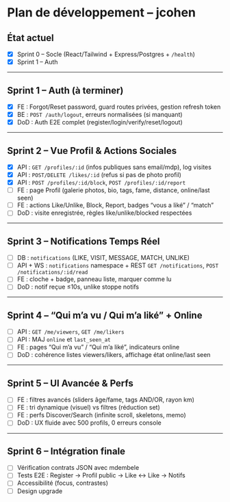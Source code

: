 # Plan de développement – jcohen

## État actuel
- [x] Sprint 0 – Socle (React/Tailwind + Express/Postgres + `/health`)
- [X] Sprint 1 – Auth

---

## Sprint 1 – Auth (à terminer)
- [X] FE : Forgot/Reset password, guard routes privées, gestion refresh token
- [X] BE : `POST /auth/logout`, erreurs normalisées (si manquant)
- [X] DoD : Auth E2E complet (register/login/verify/reset/logout)

---

## Sprint 2 – Vue Profil & Actions Sociales
- [X] API : `GET /profiles/:id` (infos publiques sans email/mdp), log visites
- [X] API : `POST/DELETE /likes/:id` (refus si pas de photo profil)
- [X] API : `POST /profiles/:id/block`, `POST /profiles/:id/report`
- [ ] FE : page Profil (galerie photos, bio, tags, fame, distance, online/last seen)
- [ ] FE : actions Like/Unlike, Block, Report, badges “vous a liké” / “match”
- [ ] DoD : visite enregistrée, règles like/unlike/blocked respectées

---

## Sprint 3 – Notifications Temps Réel
- [ ] DB : `notifications` (LIKE, VISIT, MESSAGE, MATCH, UNLIKE)
- [ ] API + WS : `notifications` namespace + REST `GET /notifications`, `POST /notifications/:id/read`
- [ ] FE : cloche + badge, panneau liste, marquer comme lu
- [ ] DoD : notif reçue ≤10s, unlike stoppe notifs

---

## Sprint 4 – “Qui m’a vu / Qui m’a liké” + Online
- [ ] API : `GET /me/viewers`, `GET /me/likers`
- [ ] API : MAJ `online` et `last_seen_at`
- [ ] FE : pages “Qui m’a vu” / “Qui m’a liké”, indicateurs online
- [ ] DoD : cohérence listes viewers/likers, affichage état online/last seen

---

## Sprint 5 – UI Avancée & Perfs
- [ ] FE : filtres avancés (sliders âge/fame, tags AND/OR, rayon km)
- [ ] FE : tri dynamique (visuel) vs filtres (réduction set)
- [ ] FE : perfs Discover/Search (infinite scroll, skeletons, memo)
- [ ] DoD : UX fluide avec 500 profils, 0 erreurs console

---

## Sprint 6 – Intégration finale
- [ ] Vérification contrats JSON avec mdembele
- [ ] Tests E2E : Register → Profil public → Like ↔ Like → Notifs
- [ ] Accessibilité (focus, contrastes)
- [ ] Design upgrade
